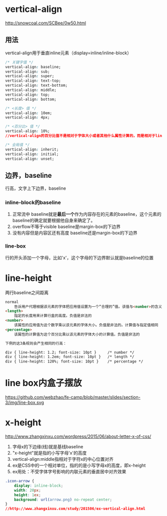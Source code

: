 # vertical-align
http://snowcoal.com/SCBee/0w50.html

## 用法
vertical-align用于垂直inline元素（display=inline/inline-block）
```css
/* 关键字值 */
vertical-align: baseline;
vertical-align: sub;
vertical-align: super;
vertical-align: text-top;
vertical-align: text-bottom;
vertical-align: middle;
vertical-align: top;
vertical-align: bottom;

/* <长度> 值 */
vertical-align: 10em;
vertical-align: 4px;

/* <百分比> 值 */
vertical-align: 10%;
//vertical-align的百分比值不是相对于字体大小或者其他什么属性计算的，而是相对于line-height行高计算的

/* 全局值 */
vertical-align: inherit;
vertical-align: initial;
vertical-align: unset;

```
## 边界，baseline
行高，文字上下边界，baseline

### inline-block的baseline
1. 正常流中
baseline就是**最后一个**作为内容存在的元素的baseline，这个元素的baseline的确定就要根据他自身来确定了。
2. overflow不等于visible
baseline是margin-box的下边界
3. 没有内容但是内容区还有高度
baseline还是margin-box的下边界

### line-box
行的开头添加一个字母，比如'x'，这个字母的下边界默认就是baseline的位置

# line-height
两行baseline之间距离
```html
normal
    告诉用户代理根据该元素的字体把应用值设置为一个“合理的”值。该值与<number>的含义相同。我们推荐介于1.0到1.2的“常规”应用值。计算值为'normal' 
<length>
    指定的长度用来计算行盒的高度。负值是非法的 
<number>
    该属性的应用值为这个数字乘以该元素的字体大小。负值是非法的。计算值与指定值相同 
<percentage>
    该属性的计算值为这个百分比乘以该元素的字体大小的计算值。负值是非法的 

下例的这3条规则会产生相同的行高：

div { line-height: 1.2; font-size: 10pt }     /* number */
div { line-height: 1.2em; font-size: 10pt }   /* length */
div { line-height: 120%; font-size: 10pt }    /* percentage */

```


# line box内盒子摆放
https://github.com/webzhao/fe-camp/blob/master/slides/section-3/img/line-box.svg

# x-height
http://www.zhangxinxu.com/wordpress/2015/06/about-letter-x-of-css/

1. 字母x的下边缘(线)就是基线baseline
2. "x-height"就是指的小写字母'x'的高度
3. vertical-align:middle指相对于字符x的中心位置对齐
4. ex是CSS中的一个相对单位，指的的是小写字母x的高度，即x-height
5. ex用处：不受字体字号影响的内联元素的垂直居中对齐效果
```css
.icon-arrow {
    display: inline-block;
    width: 20px;
    height: 1ex;
    background: url(arrow.png) no-repeat center;
}
//http://www.zhangxinxu.com/study/201506/ex-vertical-align.html
```

